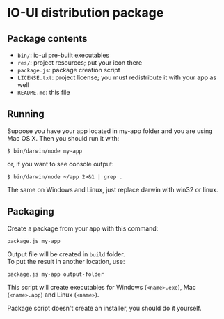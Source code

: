 # IO-UI distribution package

## Package contents

- `bin/`: io-ui pre-built executables
- `res/`: project resources; put your icon there
- `package.js`: package creation script
- `LICENSE.txt`: project license; you must redistribute it with your app as well
- `README.md`: this file

## Running

Suppose you have your app located in my-app folder and you are using Mac OS X. Then you should run it with:  

`$ bin/darwin/node my-app`

or, if you want to see console output:

`$ bin/darwin/node ~/app 2>&1 | grep .`

The same on Windows and Linux, just replace darwin with win32 or linux.

## Packaging

Create a package from your app with this command:

`package.js my-app`

Output file will be created in `build` folder.  
To put the result in another location, use:

`package.js my-app output-folder`

This script will create executables for Windows (`<name>.exe`), Mac (`<name>.app`) and Linux (`<name>`). 

Package script doesn't create an installer, you should do it yourself.